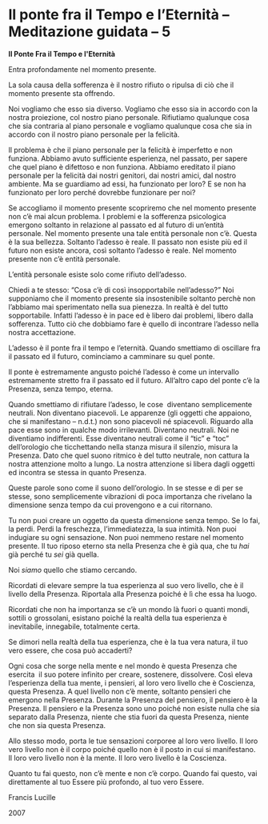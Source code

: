 # Il ponte fra il Tempo e l’Eternità – Meditazione guidata – 5



**Il Ponte Fra il Tempo e l'Eternit&agrave;**



Entra profondamente nel momento presente.









La sola causa della sofferenza &egrave; il nostro rifiuto o ripulsa di ci&ograve; che il momento presente sta offrendo.









Noi vogliamo che esso sia diverso. Vogliamo che esso sia in accordo con la nostra proiezione, col nostro piano personale. Rifiutiamo qualunque cosa che sia contraria al piano personale e vogliamo qualunque cosa che sia in accordo con il nostro piano personale per la felicit&agrave;.









Il problema &egrave; che il piano personale per la felicit&agrave; &egrave; imperfetto e non funziona. Abbiamo avuto sufficiente esperienza, nel passato, per sapere che quel piano &egrave; difettoso e non funziona. Abbiamo ereditato il piano personale per la felicit&agrave; dai nostri genitori, dai nostri amici, dal nostro ambiente. Ma se guardiamo ad essi, ha funzionato per loro? E se non ha funzionato per loro perch&eacute; dovrebbe funzionare per noi?









Se accogliamo il momento presente scopriremo che nel momento presente non c&rsquo;&egrave; mai alcun problema. I problemi e la sofferenza psicologica emergono soltanto in relazione al passato ed al futuro di un&rsquo;entit&agrave; personale. Nel momento presente una tale entit&agrave; personale non c&rsquo;&egrave;. Questa &egrave; la sua bellezza. Soltanto l&rsquo;adesso &egrave; reale. Il passato non esiste pi&ugrave; ed il futuro non esiste ancora, cos&igrave; soltanto l&rsquo;adesso &egrave; reale. Nel momento presente non c&rsquo;&egrave; entit&agrave; personale.









L&rsquo;entit&agrave; personale esiste solo come rifiuto dell&rsquo;adesso.









Chiedi a te stesso: &ldquo;Cosa c&rsquo;&egrave; di cos&igrave; insopportabile nell&rsquo;adesso?&rdquo; Noi supponiamo che il momento presente sia insostenibile soltanto perch&egrave; non l&rsquo;abbiamo mai sperimentato nella sua pienezza. In realt&agrave; &egrave; del tutto sopportabile. Infatti l&rsquo;adesso &egrave; in pace ed &egrave; libero dai problemi, libero dalla sofferenza. Tutto ci&ograve; che dobbiamo fare &egrave; quello di incontrare l&rsquo;adesso nella nostra accettazione.









L&rsquo;adesso &egrave; il ponte fra il tempo e l&rsquo;eternit&agrave;. Quando smettiamo di oscillare fra il passato ed il futuro, cominciamo a camminare su quel ponte.









Il ponte &egrave; estremamente angusto poich&eacute; l&rsquo;adesso &egrave; come un intervallo estremamente stretto fra il passato ed il futuro. All&rsquo;altro capo del ponte c&rsquo;&egrave; la Presenza, senza tempo, eterna.









Quando smettiamo di rifiutare l&rsquo;adesso, le cose&nbsp; diventano semplicemente neutrali. Non diventano piacevoli. Le apparenze (gli oggetti che appaiono, che si manifestano &ndash; n.d.t.) non sono piacevoli n&eacute; spiacevoli. Riguardo alla pace esse sono in qualche modo irrilevanti. Diventano neutrali. Noi ne diventiamo indifferenti. Esse diventano neutrali come il &ldquo;tic&rdquo; e &ldquo;toc&rdquo; dell&rsquo;orologio che ticchettando nella stanza misura il silenzio, misura la Presenza. Dato che quel suono ritmico &egrave; del tutto neutrale, non cattura la nostra attenzione molto a lungo. La nostra attenzione si libera dagli oggetti ed incontra se stessa in quanto Presenza.









Queste parole sono come il suono dell&rsquo;orologio. In se stesse e di per se stesse, sono semplicemente vibrazioni di poca importanza che rivelano la dimensione senza tempo da cui provengono e a cui ritornano.









Tu non puoi creare un oggetto da questa dimensione senza tempo. Se lo fai, la perdi. Perdi la freschezza, l&rsquo;immediatezza, la sua intimit&agrave;. Non puoi indugiare su ogni sensazione. Non puoi nemmeno restare nel momento presente. Il tuo riposo eterno sta nella Presenza che &egrave; gi&agrave; qua, che tu _hai_ gi&agrave; perch&eacute; tu _sei_ gi&agrave; quella.









Noi _siamo_ quello che stiamo cercando.









Ricordati di elevare sempre la tua esperienza al suo vero livello, che &egrave; il livello della Presenza. Riportala alla Presenza poich&eacute; &egrave; l&igrave; che essa ha luogo.









Ricordati che non ha importanza se c&rsquo;&egrave; un mondo l&agrave; fuori o quanti mondi, sottili o grossolani, esistano poich&eacute; la realt&agrave; della tua esperienza &egrave; inevitabile, innegabile, totalmente certa.









Se dimori nella realt&agrave; della tua esperienza, che &egrave; la tua vera natura, il tuo vero essere, che cosa pu&ograve; accaderti?









Ogni cosa che sorge nella mente e nel mondo &egrave; questa Presenza che esercita&nbsp; il suo potere infinito per creare, sostenere, dissolvere. Cos&igrave; eleva l&rsquo;esperienza della tua mente, i pensieri, al loro vero livello che &egrave; Coscienza, questa Presenza. A quel livello non c&rsquo;&egrave; mente, soltanto pensieri che emergono nella Presenza. Durante la Presenza del pensiero, il pensiero &egrave; la Presenza. Il pensiero e la Presenza sono uno poich&eacute; non esiste nulla che sia separato dalla Presenza, niente che stia fuori da questa Presenza, niente che non sia questa Presenza.









Allo stesso modo, porta le tue sensazioni corporee al loro vero livello. Il loro vero livello non &egrave; il corpo poich&eacute; quello non &egrave; il posto in cui si manifestano. Il loro vero livello non &egrave; la mente. Il loro vero livello &egrave; la Coscienza.









Quanto tu fai questo, non c&rsquo;&egrave; mente e non c&rsquo;&egrave; corpo. Quando fai questo, vai direttamente al tuo Essere pi&ugrave; profondo, al tuo vero Essere.









Francis Lucille









2007









  
   &nbsp;






